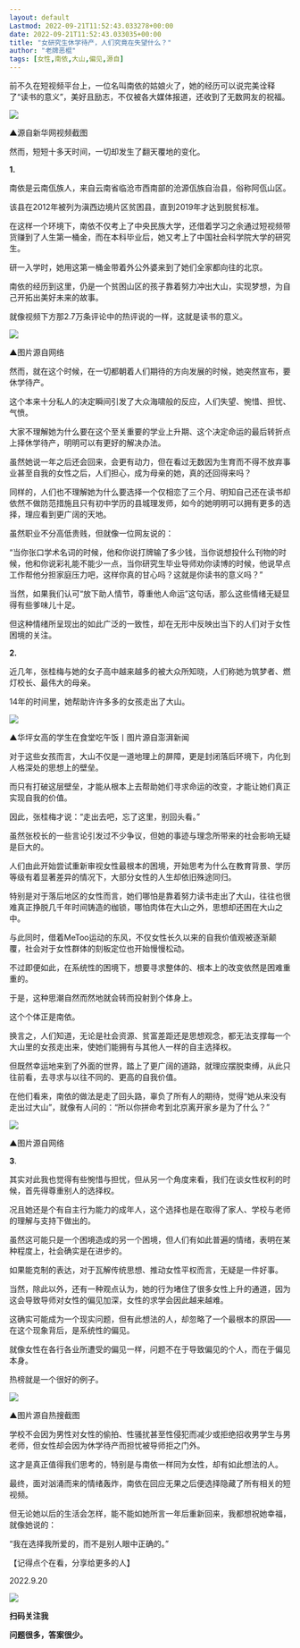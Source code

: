 ```yaml
---
layout: default
Lastmod: 2022-09-21T11:52:43.033278+00:00
date: 2022-09-21T11:52:43.033035+00:00
title: "女研究生休学待产，人们究竟在失望什么？"
author: "老牌恶棍"
tags: [女性,南依,大山,偏见,源自]
---
```


前不久在短视频平台上，一位名叫南依的姑娘火了，她的经历可以说完美诠释了“读书的意义”，美好且励志，不仅被各大媒体报道，还收到了无数网友的祝福。

![](https://images.weserv.nl/?url=https%3A//mmbiz.qpic.cn/mmbiz_jpg/1ibcel4Rn6CQIQYGKN7HP0Uwp7pMVKSk7gdOCncHDAPu79Xco01hEmticLECvoJQRDfBghcCmic0MT3icCYZzQddGQ/640)

▲源自新华网视频截图

然而，短短十多天时间，一切却发生了翻天覆地的变化。

**1.**

南依是云南佤族人，来自云南省临沧市西南部的沧源佤族自治县，俗称阿佤山区。

该县在2012年被列为滇西边境片区贫困县，直到2019年才达到脱贫标准。

在这样一个环境下，南依不仅考上了中央民族大学，还借着学习之余通过短视频带货赚到了人生第一桶金，而在本科毕业后，她又考上了中国社会科学院大学的研究生。

研一入学时，她用这第一桶金带着外公外婆来到了她们全家都向往的北京。

南依的经历到这里，仍是一个贫困山区的孩子靠着努力冲出大山，实现梦想，为自己开拓出美好未来的故事。

就像视频下方那2.7万条评论中的热评说的一样，这就是读书的意义。

![](https://images.weserv.nl/?url=https%3A//mmbiz.qpic.cn/mmbiz_png/1ibcel4Rn6CQIQYGKN7HP0Uwp7pMVKSk78GaoEMuwpwwdaxCocGVkoqssb8ZoicRfxgzbfrSEycfePugrRrqnjMw/640)

▲图片源自网络

然而，就在这个时候，在一切都朝着人们期待的方向发展的时候，她突然宣布，要休学待产。

这个本来十分私人的决定瞬间引发了大众海啸般的反应，人们失望、惋惜、担忧、气愤。

大家不理解她为什么要在这个至关重要的学业上升期、这个决定命运的最后转折点上择休学待产，明明可以有更好的解决办法。

虽然她说一年之后还会回来，会更有动力，但在看过无数因为生育而不得不放弃事业甚至自我的女性之后，人们担心，成为母亲的她，真的还回得来吗？

同样的，人们也不理解她为什么要选择一个仅相恋了三个月、明知自己还在读书却依然不做防范措施且只有初中学历的县城理发师，如今的她明明可以拥有更多的选择，理应看到更广阔的天地。

虽然职业不分高低贵贱，但就像一位网友说的：

“当你张口学术名词的时候，他和你说打牌输了多少钱，当你说想投什么刊物的时候，他和你说彩礼能不能少一点，当你研究生毕业导师劝你读博的时候，他说早点工作帮他分担家庭压力吧，这样你真的甘心吗？这就是你读书的意义吗？”

当然，如果我们认可“放下助人情节，尊重他人命运”这句话，那么这些情绪无疑显得有些爹味儿十足。

但这种情绪所呈现出的如此广泛的一致性，却在无形中反映出当下的人们对于女性困境的关注。

**2.**

近几年，张桂梅与她的女子高中越来越多的被大众所知晓，人们称她为筑梦者、燃灯校长、最伟大的母亲。

14年的时间里，她帮助许许多多的女孩走出了大山。

![](https://images.weserv.nl/?url=https%3A//mmbiz.qpic.cn/mmbiz_jpg/1ibcel4Rn6CQIQYGKN7HP0Uwp7pMVKSk7oPh9CMUNUuR8ibBXVEABgAkIJiaKiaBcViaCRbiaw9qODjhRiazn9xlUfWIQ/640)

▲华坪女高的学生在食堂吃午饭丨图片源自澎湃新闻

对于这些女孩而言，大山不仅是一道地理上的屏障，更是封闭落后环境下，内化到人格深处的思想上的壁垒。

而只有打破这层壁垒，才能从根本上去帮助她们寻求命运的改变，才能让她们真正实现自我的价值。  

因此，张桂梅才说：“走出去吧，忘了这里，别回头看。”  

虽然张校长的一些言论引发过不少争议，但她的事迹与理念所带来的社会影响无疑是巨大的。

人们由此开始尝试重新审视女性最根本的困境，开始思考为什么在教育背景、学历等级有着显著差异的情况下，大部分女性的人生却依旧殊途同归。

特别是对于落后地区的女性而言，她们哪怕是靠着努力读书走出了大山，往往也很难真正挣脱几千年时间铸造的枷锁，哪怕肉体在大山之外，思想却还困在大山之中。

与此同时，借着MeToo运动的东风，不仅女性长久以来的自我价值观被逐渐颠覆，社会对于女性群体的刻板定位也开始慢慢松动。

不过即便如此，在系统性的困境下，想要寻求整体的、根本上的改变依然是困难重重的。

于是，这种思潮自然而然地就会转而投射到个体身上。

这个个体正是南依。

换言之，人们知道，无论是社会资源、贫富差距还是思想观念，都无法支撑每一个大山里的女孩走出来，使她们能拥有与其他人一样的自主选择权。

但既然幸运地来到了外面的世界，踏上了更广阔的道路，就理应摆脱束缚，从此只往前看，去寻求与以往不同的、更高的自我价值。

在他们看来，南依的做法是走了回头路，辜负了所有人的期待，觉得“她从来没有走出过大山”，就像有人问的：“所以你拼命考到北京离开家乡是为了什么？”

![](https://images.weserv.nl/?url=https%3A//mmbiz.qpic.cn/mmbiz_png/1ibcel4Rn6CQIQYGKN7HP0Uwp7pMVKSk7yRHmLlRAEuP96R1f1IG6KLJaGl7YW8xMY2zpFAX4dMJUTiboK0tWlQA/640)

▲图片源自网络

**3**.

其实对此我也觉得有些惋惜与担忧，但从另一个角度来看，我们在谈女性权利的时候，首先得尊重别人的选择权。  

况且她还是个有自主行为能力的成年人，这个选择也是在取得了家人、学校与老师的理解与支持下做出的。

虽然这可能只是一个困境造成的另一个困境，但人们有如此普遍的情绪，表明在某种程度上，社会确实是在进步的。  

如果能克制的表达，对于瓦解传统思想、推动女性平权而言，无疑是一件好事。

当然，除此以外，还有一种观点认为，她的行为堵住了很多女性上升的通道，因为这会导致导师对女性的偏见加深，女性的求学会因此越来越难。

这确实可能成为一个现实问题，但有此想法的人，却忽略了一个最根本的原因——在这个现象背后，是系统性的偏见。

就像女性在各行各业所遭受的偏见一样，问题不在于导致偏见的个人，而在于偏见本身。

热榜就是一个很好的例子。

![](https://images.weserv.nl/?url=https%3A//mmbiz.qpic.cn/mmbiz_png/1ibcel4Rn6CQIQYGKN7HP0Uwp7pMVKSk7uct9FKVJWHia07dyFxL27ygw5wt3Kyg6jEc4kn91iaRsib4p3xDSdEn5Q/640)

▲图片源自热搜截图

学校不会因为男性对女性的偷拍、性骚扰甚至性侵犯而减少或拒绝招收男学生与男老师，但女性却会因为休学待产而担忧被导师拒之门外。

这才是真正值得我们思考的，特别是与南依一样同为女性，却有如此想法的人。

最终，面对汹涌而来的情绪轰炸，南依在回应无果之后便选择隐藏了所有相关的短视频。

但无论她以后的生活会怎样，能不能如她所言一年后重新回来，我都想祝她幸福，就像她说的：

“我在选择我所爱的，而不是别人眼中正确的。”

【记得点个在看，分享给更多的人】  

  

2022.9.20

![](https://images.weserv.nl/?url=https%3A//mmbiz.qpic.cn/mmbiz_jpg/1ibcel4Rn6CTDibkT22KuykDKKiaeGqYGYtIYQ8EV7pa5ayeeD3iaEbM6w5MuceM4GLzVazgEShpibJ0WHSfes8ibDicw/640)

**扫码关注我**

**问题很多，答案很少。**

